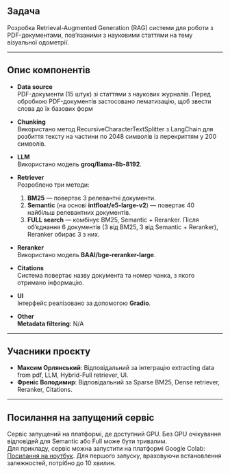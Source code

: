 ## **Задача**  
Розробка Retrieval-Augmented Generation (RAG) системи для роботи з PDF-документами, пов’язаними з науковими статтями на тему візуальної одометрії.

---

## **Опис компонентів**  

- **Data source**  
  PDF-документи (15 штук) зі статтями з наукових журналів. Перед обробкою PDF-документів застосовано лематизацію, щоб звести слова до їх базових форм

- **Chunking**  
  Використано метод RecursiveCharacterTextSplitter з LangChain для розбиття тексту на частини по 2048 символів із перекриттям у 200 символів.  

- **LLM**  
  Використано модель **groq/llama-8b-8192**.  

- **Retriever**  
  Розроблено три методи:  
  1. **BM25** — повертає 3 релевантні документи.  
  2. **Semantic** (на основі **intfloat/e5-large-v2**) — повертає 40 найбільш релевантних документів.  
  3. **FULL search** — комбінує BM25, Semantic + Reranker. Після об’єднання 6 документів (3 від BM25, 3 від Semantic + Reranker), Reranker обирає 3 з них.  

- **Reranker**  
  Використано модель **BAAI/bge-reranker-large**.  

- **Citations**  
  Система повертає назву документа та номер чанка, з якого отримано інформацію.  

- **UI**  
  Інтерфейс реалізовано за допомогою **Gradio**.  

- **Other**  
  **Metadata filtering**: N/A  

---

## **Учасники проєкту**  
- **Максим Орлянський**: Відповідальний за інтеграцію extracting data from pdf, LLM, Hybrid-Full retriever, UI.  
- **Френіс Володимир**: Відповідальний за Sparse BM25, Dense retriever, Reranker, Citations.  

---

## **Посилання на запущений сервіс**  
Сервіс запущений на платформі, де доступний GPU. Без GPU очікування відповідей для Semantic або Full може бути тривалим.  
Для прикладу, сервіс можна запустити на платформі Google Colab: [Посилання на ноутбук](https://colab.research.google.com/drive/1QTObqmkQXHXuOmaWk2QHt4ofHPKboz_D?usp=sharing). 
Для першого запуску, враховуючи встановлення залежностей, потрібно до 10 хвилин. 
